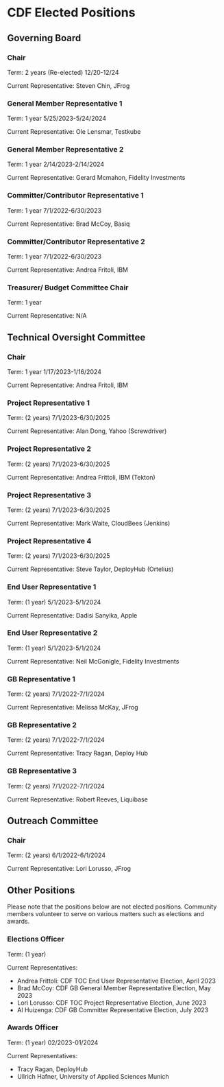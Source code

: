 # CDF Elected Positions

##  Governing Board

### Chair

Term: 2 years (Re-elected) 12/20-12/24

Current Representative: Steven Chin, JFrog


### General Member Representative 1

Term: 1 year 5/25/2023-5/24/2024

Current Representative: Ole Lensmar, Testkube


### General Member Representative 2

Term: 1 year 2/14/2023-2/14/2024

Current Representative: Gerard Mcmahon, Fidelity Investments


### Committer/Contributor Representative 1

Term: 1 year 7/1/2022-6/30/2023

Current Representative: Brad McCoy, Basiq


### Committer/Contributor Representative 2

Term: 1 year 7/1/2022-6/30/2023

Current Representative: Andrea Fritoli, IBM


### Treasurer/ Budget Committee Chair

Term: 1 year

Current Representative: N/A


## Technical Oversight Committee

### Chair

Term: 1 year 1/17/2023-1/16/2024

Current Representative: Andrea Fritoli, IBM


### Project Representative 1

Term: (2 years) 7/1/2023-6/30/2025

Current Representative: Alan Dong, Yahoo (Screwdriver)


### Project Representative 2

Term: (2 years) 7/1/2023-6/30/2025

Current Representative: Andrea Frittoli, IBM (Tekton)


### Project Representative 3

Term: (2 years) 7/1/2023-6/30/2025

Current Representative: Mark Waite, CloudBees (Jenkins)


### Project Representative 4

Term: (2 years) 7/1/2023-6/30/2025

Current Representative: Steve Taylor, DeployHub (Ortelius)


### End User Representative 1

Term: (1 year) 5/1/2023-5/1/2024

Current Representative: Dadisi Sanyika, Apple


### End User Representative 2

Term: (1 year) 5/1/2023-5/1/2024

Current Representative: Neil McGonigle, Fidelity Investments


### GB Representative 1

Term: (2 years) 7/1/2022-7/1/2024

Current Representative: Melissa McKay, JFrog


### GB Representative 2

Term: (2 years) 7/1/2022-7/1/2024

Current Representative: Tracy Ragan, Deploy Hub


### GB Representative 3

Term: (2 years) 7/1/2022-7/1/2024

Current Representative: Robert Reeves, Liquibase


## Outreach Committee

### Chair

Term:  (2 years) 6/1/2022-6/1/2024

Current Representative: Lori Lorusso, JFrog


## Other Positions

Please note that the positions below are not elected positions.
Community members volunteer to serve on various matters such as elections and awards.

### Elections Officer

Term:  (1 year)

Current Representatives:

* Andrea Frittoli: CDF TOC End User Representative Election, April 2023
* Brad McCoy: CDF GB General Member Representative Election, May 2023
* Lori Lorusso: CDF TOC Project Representative Election, June 2023
* Al Huizenga: CDF GB Committer Representative Election, July 2023


### Awards Officer

Term:  (1 year) 02/2023-01/2024

Current Representatives:

* Tracy Ragan, DeployHub
* Ullrich Hafner, University of Applied Sciences Munich
